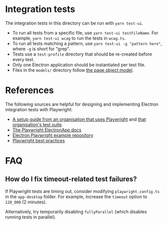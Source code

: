 # Integration tests

The integration tests in this directory can be run with `yarn test-ui`.

- To run all tests from a specific file, use `yarn test-ui testFileName`. For example, `yarn test-ui wcag` to run the tests in `wcag.ts`.
- To run all tests matching a pattern, use `yarn test-ui -g "pattern here"`, where `-g` is short for "grep".
- Tests use a `test-profile` directory that should be re-created before every test.
- Only one Electron application should be instantiated per test file.
- Files in the `models/` directory follow [the page object model](https://playwright.dev/docs/pom).

# References

The following sources are helpful for designing and implementing Electron integration tests
with Playwright:
- [A setup guide from an organisation that uses Playwright](https://dev.to/kubeshop/testing-electron-apps-with-playwright-3f89)
  and [that organisation's test suite](https://github.com/kubeshop/monokle/blob/main/tests/base.test.ts).
- [The Playwright ElectronApp docs](https://playwright.dev/docs/api/class-electronapplication)
- [Electron Playwright example repository](https://github.com/spaceagetv/electron-playwright-example)
- [Playwright best practices](https://playwright.dev/docs/best-practices)

# FAQ

## How do I fix timeout-related test failures?

If Playwright tests are timing out, consider modifying `playwright.config.ts` in the `app-desktop` folder. For example, increase the `timeout` option to `120_000` (2 minutes).

Alternatively, try temporarily disabling `fullyParallel` (which disables running tests in parallel).
